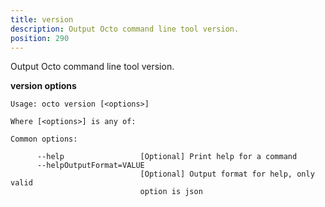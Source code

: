 ```yaml
---
title: version
description: Output Octo command line tool version.
position: 290
---
```


Output Octo command line tool version.

**version options**

```text
Usage: octo version [<options>]

Where [<options>] is any of:

Common options:

      --help                 [Optional] Print help for a command
      --helpOutputFormat=VALUE
                             [Optional] Output format for help, only valid
                             option is json
```

